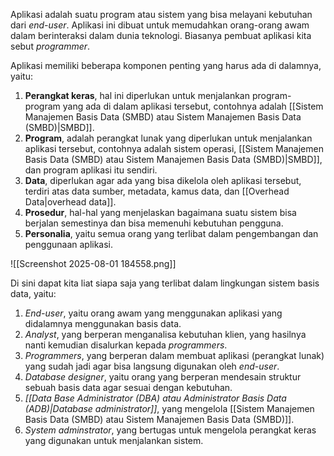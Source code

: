 Aplikasi adalah suatu program atau sistem yang bisa melayani kebutuhan dari *end-user*. Aplikasi ini dibuat untuk memudahkan orang-orang awam dalam berinteraksi dalam dunia teknologi. Biasanya pembuat aplikasi kita sebut *programmer*.

Aplikasi memiliki beberapa komponen penting yang harus ada di dalamnya, yaitu:
1. **Perangkat keras**, hal ini diperlukan untuk menjalankan program-program yang ada di dalam aplikasi tersebut, contohnya adalah [[Sistem Manajemen Basis Data (SMBD) atau Sistem Manajemen Basis Data (SMBD)|SMBD]].
2. **Program**, adalah perangkat lunak yang diperlukan untuk menjalankan aplikasi tersebut, contohnya adalah sistem operasi, [[Sistem Manajemen Basis Data (SMBD) atau Sistem Manajemen Basis Data (SMBD)|SMBD]], dan program aplikasi itu sendiri.
3. **Data**, diperlukan agar ada yang bisa dikelola oleh aplikasi tersebut, terdiri atas data sumber, metadata, kamus data, dan [[Overhead Data|overhead data]].
4. **Prosedur**, hal-hal yang menjelaskan bagaimana suatu sistem bisa berjalan semestinya dan bisa memenuhi kebutuhan pengguna.
5. **Personalia**, yaitu semua orang yang terlibat dalam pengembangan dan penggunaan aplikasi.

![[Screenshot 2025-08-01 184558.png]]

Di sini dapat kita liat siapa saja yang terlibat dalam lingkungan sistem basis data, yaitu:
1. *End-user*, yaitu orang awam yang menggunakan aplikasi yang didalamnya menggunakan basis data.
2. *Analyst*, yang berperan menganalisa kebutuhan klien, yang hasilnya nanti kemudian disalurkan kepada *programmers*.
3. *Programmers*, yang berperan dalam membuat aplikasi (perangkat lunak) yang sudah jadi agar bisa langsung digunakan oleh *end-user*.
4. *Database designer*, yaitu orang yang berperan mendesain struktur sebuah basis data agar sesuai dengan kebutuhan.
5. *[[Data Base Administrator (DBA) atau Administrator Basis Data (ADB)|Database administrator]]*, yang mengelola [[Sistem Manajemen Basis Data (SMBD) atau Sistem Manajemen Basis Data (SMBD)]].
6. *System adminstrator*, yang bertugas untuk mengelola perangkat keras yang digunakan untuk menjalankan sistem.
